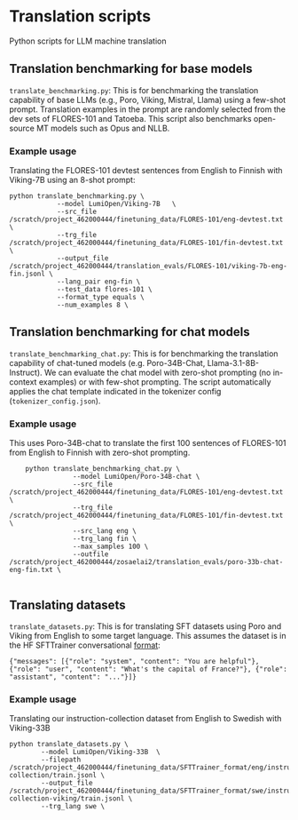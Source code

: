 # Translation scripts
Python scripts for LLM machine translation

## Translation benchmarking for base models
`translate_benchmarking.py`: This is for benchmarking the translation capability of base LLMs (e.g., Poro, Viking, Mistral, Llama) using a few-shot prompt. Translation examples in the prompt are randomly selected from the dev sets of FLORES-101 and Tatoeba. This script also benchmarks open-source MT models such as Opus and NLLB.

### Example usage
Translating the FLORES-101 devtest sentences from English to Finnish with Viking-7B using an 8-shot prompt:
```
python translate_benchmarking.py \
            --model LumiOpen/Viking-7B   \
            --src_file /scratch/project_462000444/finetuning_data/FLORES-101/eng-devtest.txt \
            --trg_file /scratch/project_462000444/finetuning_data/FLORES-101/fin-devtest.txt \
            --output_file /scratch/project_462000444/translation_evals/FLORES-101/viking-7b-eng-fin.jsonl \
            --lang_pair eng-fin \
            --test_data flores-101 \
            --format_type equals \
            --num_examples 8 \
```

## Translation benchmarking for chat models
`translate_benchmarking_chat.py`: This is for benchmarking the translation capability of chat-tuned models (e.g. Poro-34B-Chat, Llama-3.1-8B-Instruct). We can evaluate the chat model with zero-shot prompting (no in-context examples) or with few-shot prompting. The script automatically applies the chat template indicated in the tokenizer config (`tokenizer_config.json`).

### Example usage
This uses Poro-34B-chat to translate the first 100 sentences of FLORES-101 from English to Finnish with zero-shot prompting.
```
    python translate_benchmarking_chat.py \
                --model LumiOpen/Poro-34B-chat \
                --src_file /scratch/project_462000444/finetuning_data/FLORES-101/eng-devtest.txt \
                --trg_file /scratch/project_462000444/finetuning_data/FLORES-101/fin-devtest.txt \
                --src_lang eng \
                --trg_lang fin \
                --max_samples 100 \
                --outfile /scratch/project_462000444/zosaelai2/translation_evals/poro-33b-chat-eng-fin.txt \
    
```

## Translating datasets

`translate_datasets.py`: This is for translating SFT datasets using Poro and Viking from English to some target language. This assumes the dataset is in the HF SFTTrainer conversational [format](https://huggingface.co/docs/trl/en/sft_trainer#dataset-format-support):

```
{"messages": [{"role": "system", "content": "You are helpful"}, {"role": "user", "content": "What's the capital of France?"}, {"role": "assistant", "content": "..."}]}
```

### Example usage
Translating our instruction-collection dataset from English to Swedish with Viking-33B
```
python translate_datasets.py \
        --model LumiOpen/Viking-33B  \
        --filepath /scratch/project_462000444/finetuning_data/SFTTrainer_format/eng/instruction-collection/train.jsonl \
        --output_file /scratch/project_462000444/finetuning_data/SFTTrainer_format/swe/instruction-collection-viking/train.jsonl \
        --trg_lang swe \
```
